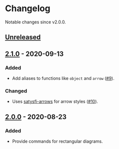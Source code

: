# Changelog #

Notable changes since v2.0.0.

## [Unreleased] ##

## [2.1.0] - 2020-09-13 ##

### Added ###

*   Add aliases to functions like `object` and `arrow` ([#9]).

### Changed ###

*   Uses [satysfi-arrows](https://github.com/uemurax/satysfi-arrows)
    for arrow styles ([#10]).

## [2.0.0] - 2020-08-23 ##

### Added ###

*   Provide commands for rectangular diagrams.

[Unreleased]: https://github.com/uemurax/satysfi-ncsq/compare/2.1.0...HEAD
[2.1.0]: https://github.com/uemurax/satysfi-ncsq/compare/2.0.0...2.1.0
[2.0.0]: https://github.com/uemurax/satysfi-ncsq/releases/tag/2.0.0

[#9]: https://github.com/uemurax/satysfi-ncsq/pull/9
[#10]: https://github.com/uemurax/satysfi-ncsq/pull/10
